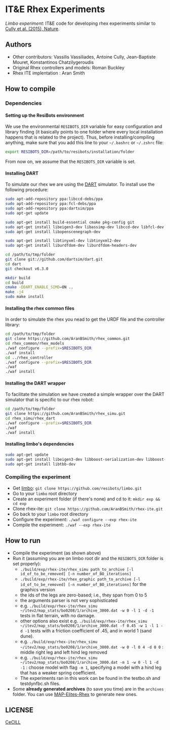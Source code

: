 # IT&E Rhex Experiments

*Limbo experiment*: IT&E code for developing rhex experiments similar to [Cully et al. (2015), Nature](https://github.com/resibots/cully_2015_nature).

## Authors
- Other contributors: Vassilis Vassiliades, Antoine Cully, Jean-Baptiste Mouret, Konstantinos Chatzilygeroudis
- Original Rhex controllers and models: Roman Buckley
- Rhex ITE implentation : Aran Smith

## How to compile

### Dependencies

#### Setting up the ResiBots environment

We use the environmental `RESIBOTS_DIR` variable for easy configuration and library finding (it basically points to one folder where every local installation happens that is related to the project). Thus, before installing/compiling anything, make sure that you add this line to your `~/.bashrc` or `~/.zshrc` file:

```bash
export RESIBOTS_DIR=/path/to/resibots/installation/folder
```

From now on, we assume that the `RESIBOTS_DIR` variable is set.

#### Installing DART

To simulate our rhex we are using the [DART] simulator. To install use the following procedure:

```bash
sudo apt-add-repository ppa:libccd-debs/ppa
sudo apt-add-repository ppa:fcl-debs/ppa
sudo apt-add-repository ppa:dartsim/ppa
sudo apt-get update

sudo apt-get install build-essential cmake pkg-config git
sudo apt-get install libeigen3-dev libassimp-dev libccd-dev libfcl-dev libboost-regex-dev libboost-system-dev libode-dev
sudo apt-get install libopenscenegraph-dev

sudo apt-get install libtinyxml-dev libtinyxml2-dev
sudo apt-get install liburdfdom-dev liburdfdom-headers-dev

cd /path/to/tmp/folder
git clone git://github.com/dartsim/dart.git
cd dart
git checkout v6.3.0

mkdir build
cd build
cmake -DDART_ENABLE_SIMD=ON ..
make -j4
sudo make install
```

#### Installing the rhex common files

In order to simulate the rhex you nead to get the URDF file and the controller library:

```bash
cd /path/to/tmp/folder
git clone https://github.com/AranBSmith/rhex_common.git
cd rhex_common/rhex_models
./waf configure --prefix=$RESIBOTS_DIR
./waf install
cd ../rhex_controller
./waf configure --prefix=$RESIBOTS_DIR
./waf
./waf install
```

#### Installing the DART wrapper

To facilitate the simulation we have created a simple wrapper over the DART simulator that is specific to our rhex robot:

```bash
cd /path/to/tmp/folder
git clone https://github.com/AranBSmith/rhex_simu.git
cd rhex_simu/rhex_dart
./waf configure --prefix=$RESIBOTS_DIR
./waf
./waf install
```

#### Installing limbo's dependencies

```bash
sudo apt-get update
sudo apt-get install libeigen3-dev libboost-serialization-dev libboost-filesystem-dev libboost-test-dev libboost-program-options-dev libboost-thread-dev libboost-regex-dev libboost-graph-dev
sudo apt-get install libtbb-dev
```

### Compiling the experiment

- Get [limbo]: `git clone https://github.com/resibots/limbo.git`
- Go to your `limbo` root directory
- Create an experiment folder (if there's none) and cd to it: `mkdir exp && cd exp`
- Clone rhex-ite: `git clone https://github.com/AranBSmith/rhex-ite.git`
- Go back to your `limbo` root directory
- Configure the experiment: `./waf configure --exp rhex-ite`
- Compile the experiment: `./waf --exp rhex-ite`

## How to run

- Compile the experiment (as shown above)
- Run it (assuming you are on limbo root dir and the `RESIBOTS_DIR` folder is set properly):
    - `./build/exp/rhex-ite/rhex_simu path_to_archive [-l id_of_to_be_removed] [-n number_of_BO_iterations]`
    - `./build/exp/rhex-ite/rhex_graphic path_to_archive [-l id_of_to_be_removed] [-n number_of_BO_iterations]` for the graphics version
    - the ids of the legs are zero-based; i.e., they span from 0 to 5
    - the arguments parser is not very sophisticated
    - e.g. `./build/exp/rhex-ite/rhex_simu ~/itev2/map_stats/bo0208/1/archive_3000.dat -w 0 -l 1 -d -1` tests in flat terrain, with no damage.
    - other options also exist e.g. `./build/exp/rhex-ite/rhex_simu ~/itev2/map_stats/bo0208/1/archive_3000.dat -f 0.45 -w 1 -l 1 -d -1` tests with a friction coefficient of .45, and in world 1 (sand dune). 
    - e.g. `./build/exp/rhex-ite/rhex_simu ~/itev2/map_stats/bo0208/1/archive_3000.dat -w 0 -l 0 4 -d 0 0` : middle right leg and left hind leg removed
    - e.g. `./build/exp/rhex-ite/rhex_simu ~/itev2/map_stats/bo0208/1/archive_3000.dat -m 1 -w 0 -l 1 -d -1` : choose model with flag `-m 1`, specifying a model with a hind leg that has a weaker spring coefficient.
    - The experiments ran in this work can be found in the testbo.sh and testdynfbc.sh files.
- Some **already generated archives** (to save you time) are in the `archives` folder. You can use [MAP-Elites-Rhex](https://github.com/AranBSmith/MAP-Elites-Rhex) to generate new ones.

## LICENSE

[CeCILL]

[CeCILL]: http://www.cecill.info/index.en.html
[DART]: https://github.com/dartsim/dart
[limbo]: https://github.com/resibots/limbo
